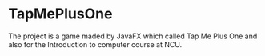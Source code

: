 # TapMePlusOne
The project is a game maded by JavaFX which called Tap Me Plus One and also for the Introduction to computer course at NCU.
